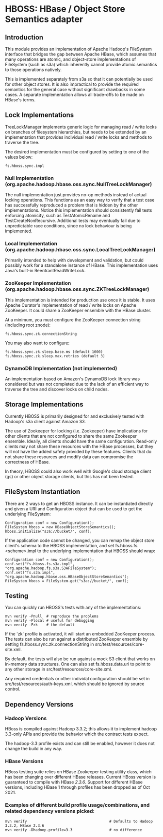 <!---
  Licensed under the Apache License, Version 2.0 (the "License");
  you may not use this file except in compliance with the License.
  You may obtain a copy of the License at

   http://www.apache.org/licenses/LICENSE-2.0

  Unless required by applicable law or agreed to in writing, software
  distributed under the License is distributed on an "AS IS" BASIS,
  WITHOUT WARRANTIES OR CONDITIONS OF ANY KIND, either express or implied.
  See the License for the specific language governing permissions and
  limitations under the License. See accompanying LICENSE file.
-->

# HBOSS: HBase / Object Store Semantics adapter

## Introduction

This module provides an implementation of Apache Hadoop's FileSystem interface
that bridges the gap between Apache HBase, which assumes that many operations
are atomic, and object-store implementations of FileSystem (such as s3a) which
inherently cannot provide atomic semantics to those operations natively.

This is implemented separately from s3a so that it can potentially be used for
other object stores. It is also impractical to provide the required semantics
for the general case without significant drawbacks in some cases. A separate
implementation allows all trade-offs to be made on HBase's terms.

## Lock Implementations

TreeLockManager implements generic logic for managing read / write locks on
branches of filesystem hierarchies, but needs to be extended by an
implementation that provides individual read / write locks and methods to
traverse the tree.

The desired implementation must be configured by setting to one of the values
below:

    fs.hboss.sync.impl

### Null Implementation (org.apache.hadoop.hbase.oss.sync.NullTreeLockManager)

The null implementation just provides no-op methods instead of actual locking
operations. This functions as an easy way to verify that a test case has
successfully reproduced a problem that is hidden by the other implementations.
Notice this implementation should consistently fail tests enforcing atomicity,
such as TestAtomicRename and TestCreateNonRecursive. Additional tests may
eventually fail due to unpredictable race conditions, since no lock behaviour
is being implemented.

### Local Implementation (org.apache.hadoop.hbase.oss.sync.LocalTreeLockManager)

Primarily intended to help with development and validation, but could possibly
work for a standalone instance of HBase. This implementation uses Java's
built-in ReentrantReadWriteLock.

### ZooKeeper Implementation (org.apache.hadoop.hbase.oss.sync.ZKTreeLockManager)

This implementation is intended for production use once it is stable. It uses
Apache Curator's implementation of read / write locks on Apache ZooKeeper. It
could share a ZooKeeper ensemble with the HBase cluster.

At a minimum, you must configure the ZooKeeper connection string (including
root znode):

    fs.hboss.sync.zk.connectionString

You may also want to configure:

    fs.hboss.sync.zk.sleep.base.ms (default 1000)
    fs.hboss.sync.zk.sleep.max.retries (default 3)

### DynamoDB Implementation (not implemented)

An implementation based on Amazon's DynamoDB lock library was considered but
was not completed due to the lack of an efficient way to traverse the tree and
discover locks on child nodes.

## Storage Implementations

Currently HBOSS is primarily designed for and exclusively tested with Hadoop's
s3a client against Amazon S3.

The use of Zookeeper for locking (i.e. Zookeeper) have
implications for other clients that are not configured to share the same
Zookeeper ensemble. Ideally, all clients should have the
same configuration. Read-only clients may not share these
resources with the HBase processes, but they will not have the added safety
provided by these features. Clients that do not share these resources and modify
data can compromise the correctness of HBase.


In theory, HBOSS could also work well with Google's cloud storage client (gs)
or other object storage clients, but this has not been tested.

## FileSystem Instantiation

There are 2 ways to get an HBOSS instance. It can be instantiated directly and
given a URI and Configuration object that can be used to get the underlying
FileSystem:

    Configuration conf = new Configuration();
    FileSystem hboss = new HBaseObjectStoreSemantics();
    hboss.initialize("s3a://bucket/", conf);

If the application code cannot be changed, you can remap the object store
client's schema to the HBOSS implementation, and set
fs.hboss.fs.&lt;scheme&gt;.impl to the underlying implementation that HBOSS
should wrap:

    Configuration conf = new Configuration();
    conf.set("fs.hboss.fs.s3a.impl", "org.apache.hadoop.fs.s3a.S3AFileSystem");
    conf.set("fs.s3a.impl", "org.apache.hadoop.hbase.oss.HBaseObjectStoreSemantics");
    FileSystem hboss = FileSystem.get("s3a://bucket/", conf);

## Testing

You can quickly run HBOSS's tests with any of the implementations:

    mvn verify -Pnull  # reproduce the problems
    mvn verify -Plocal # useful for debugging
    mvn verify -Pzk    # the default

If the 'zk' profile is activated, it will start an embedded ZooKeeper process.
The tests can also be run against a distributed ZooKeeper ensemble by setting
fs.hboss.sync.zk.connectionString in src/test/resources/core-site.xml.

By default, the tests will also be run against a mock S3 client that works on
in-memory data structures. One can also set fs.hboss.data.uri to point to any
other storage in src/test/resources/core-site.xml.

Any required credentials or other individal configuration should be set in
src/test/resources/auth-keys.xml, which should be ignored by source control.

## Dependency Versions

### Hadoop Versions

HBoss is compiled against Hadoop 3.3.2; this allows it to implement
hadoop 3.3-only APIs and provide the behavior which the contract
tests expect.

The hadoop-3.3 profile exists and can still be enabled, however it does
not change the build in any way.


### HBase Versions
HBoss testing suite relies on HBase Zookeeper testing utility class, which has
been changing over different HBase releases. Current HBoss version is guaranteed
to compile with HBase *2.3.6*. Support for different HBase versions, 
including HBase 1 through profiles has been dropped as of Oct 2021.

### Examples of different build profile usage/combinations, and related dependency versions picked:

    mvn verify                                      # Defaults to Hadoop 3.3.2, HBase 2.3.6
    mvn verify -Dhadoop.profile=3.3                 # no difference 


